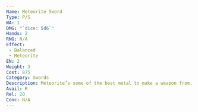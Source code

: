 ```yaml
---
Name: Meteorite Sword
Type: P/S
WA: 1
DMG: "`dice: 5d6`"
Hands: 2
RNG: N/A
Effect:
 - Balanced
 - Meteorite
EN: 2
Weight: 3
Cost: 875
Category: Swords
Description: Meteorite’s some of the best metal to make a weapon from. These swords get this colored sheen to ‘em and are tough as all hell. The blade’s surprisingly light too.
Avail: R
Rel: 20
Conc: N/A
---
```

